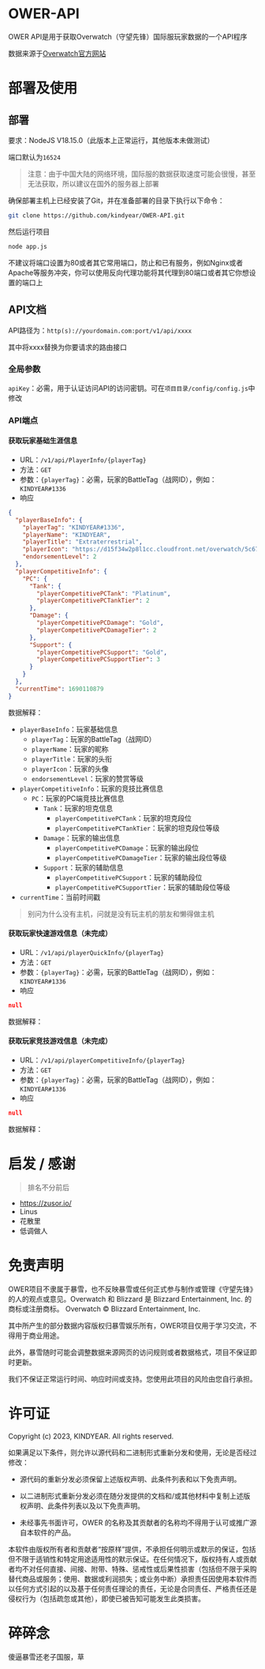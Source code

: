 # OWER-API

OWER API是用于获取Overwatch（守望先锋）国际服玩家数据的一个API程序

数据来源于[Overwatch官方网站](https://overwatch.blizzard.com/en-us/career)

# 部署及使用

## 部署

要求：NodeJS V18.15.0（此版本上正常运行，其他版本未做测试）

端口默认为``16524``

> 注意：由于中国大陆的网络环境，国际服的数据获取速度可能会很慢，甚至无法获取，所以建议在国外的服务器上部署

确保部署主机上已经安装了Git，并在准备部署的目录下执行以下命令：

```bash
git clone https://github.com/kindyear/OWER-API.git
```

然后运行项目

```bash
node app.js
```

不建议将端口设置为80或者其它常用端口，防止和已有服务，例如Nginx或者Apache等服务冲突，你可以使用反向代理功能将其代理到80端口或者其它你想设置的端口上

## API文档

API路径为：``http(s)://yourdomain.com:port/v1/api/xxxx``

其中将xxxx替换为你要请求的路由接口

### 全局参数

``apiKey``：必需，用于认证访问API的访问密钥。可在``项目目录/config/config.js``中修改

### API端点

#### 获取玩家基础生涯信息

- URL：``/v1/api/PlayerInfo/{playerTag}``
- 方法：``GET``
- 参数：``{playerTag}``：必需，玩家的BattleTag（战网ID），例如：``KINDYEAR#1336``
- 响应

```json
{
  "playerBaseInfo": {
    "playerTag": "KINDYEAR#1336",
    "playerName": "KINDYEAR",
    "playerTitle": "Extraterrestrial",
    "playerIcon": "https://d15f34w2p8l1cc.cloudfront.net/overwatch/5c670baeda5a7b2ed707c940f6b17773e9fd41fe783a8810ea9283cd55d6fd43.png",
    "endorsementLevel": 2
  },
  "playerCompetitiveInfo": {
    "PC": {
      "Tank": {
        "playerCompetitivePCTank": "Platinum",
        "playerCompetitivePCTankTier": 2
      },
      "Damage": {
        "playerCompetitivePCDamage": "Gold",
        "playerCompetitivePCDamageTier": 2
      },
      "Support": {
        "playerCompetitivePCSupport": "Gold",
        "playerCompetitivePCSupportTier": 3
      }
    }
  },
  "currentTime": 1690110879
}
```

数据解释：

* ``playerBaseInfo``：玩家基础信息
  * ``playerTag``：玩家的BattleTag（战网ID）
  * ``playerName``：玩家的昵称
  * ``playerTitle``：玩家的头衔
  * ``playerIcon``：玩家的头像
  * ``endorsementLevel``：玩家的赞赏等级
* ``playerCompetitiveInfo``：玩家的竞技比赛信息
  * ``PC``：玩家的PC端竞技比赛信息
    * ``Tank``：玩家的坦克信息
      * ``playerCompetitivePCTank``：玩家的坦克段位
      * ``playerCompetitivePCTankTier``：玩家的坦克段位等级
    * ``Damage``：玩家的输出信息
      * ``playerCompetitivePCDamage``：玩家的输出段位
      * ``playerCompetitivePCDamageTier``：玩家的输出段位等级
    * ``Support``：玩家的辅助信息
      * ``playerCompetitivePCSupport``：玩家的辅助段位
      * ``playerCompetitivePCSupportTier``：玩家的辅助段位等级
* ``currentTime``：当前时间戳

> 别问为什么没有主机，问就是没有玩主机的朋友和懒得做主机

#### 获取玩家快速游戏信息（未完成）

- URL：`/v1/api/playerQuickInfo/{playerTag}`
- 方法：``GET``
- 参数：``{playerTag}``：必需，玩家的BattleTag（战网ID），例如：``KINDYEAR#1336``
- 响应

```json
null
```

数据解释：

#### 获取玩家竞技游戏信息（未完成）

- URL：`/v1/api/playerCompetitiveInfo/{playerTag}`
- 方法：``GET``
- 参数：``{playerTag}``：必需，玩家的BattleTag（战网ID），例如：``KINDYEAR#1336``
- 响应

```json
null
```

数据解释：

# 启发 / 感谢

> 排名不分前后

- https://zusor.io/
- Linus
- 花散里
- 低调做人

# 免责声明

OWER项目不隶属于暴雪，也不反映暴雪或任何正式参与制作或管理《守望先锋》的人的观点或意见。Overwatch 和 Blizzard 是 Blizzard
Entertainment, Inc. 的商标或注册商标。 Overwatch © Blizzard Entertainment, Inc.

其中所产生的部分数据内容版权归暴雪娱乐所有，OWER项目仅用于学习交流，不得用于商业用途。

此外，暴雪随时可能会调整数据来源网页的访问规则或者数据格式，项目不保证即时更新。

我们不保证正常运行时间、响应时间或支持。您使用此项目的风险由您自行承担。

# 许可证

Copyright (c) 2023, KINDYEAR. All rights reserved.

如果满足以下条件，则允许以源代码和二进制形式重新分发和使用，无论是否经过修改：

- 源代码的重新分发必须保留上述版权声明、此条件列表和以下免责声明。

- 以二进制形式重新分发必须在随分发提供的文档和/或其他材料中复制上述版权声明、此条件列表以及以下免责声明。

- 未经事先书面许可，OWER 的名称及其贡献者的名称均不得用于认可或推广源自本软件的产品。

本软件由版权所有者和贡献者“按原样”提供，不承担任何明示或默示的保证，包括但不限于适销性和特定用途适用性的默示保证。在任何情况下，版权持有人或贡献者均不对任何直接、间接、附带、特殊、惩戒性或后果性损害（包括但不限于采购替代商品或服务；使用、数据或利润损失；或业务中断）承担责任因使用本软件而以任何方式引起的以及基于任何责任理论的责任，无论是合同责任、严格责任还是侵权行为（包括疏忽或其他），即使已被告知可能发生此类损害。

# 碎碎念

傻逼暴雪还老子国服，草